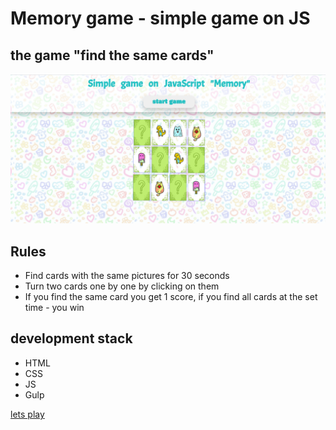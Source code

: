 # Memory game - simple game on JS
## the game "find the same cards"
 ![main image](src/images/background/memory.png)

## Rules
+ Find cards with the same pictures for 30 seconds
+ Turn two cards one by one by clicking on them
+ If you find the same card you get 1 score, if you find all cards at the set time - you win

## development stack
+ HTML
+ CSS
+ JS
+ Gulp

[lets play](https://memory-game-on-js.netlify.app/)



